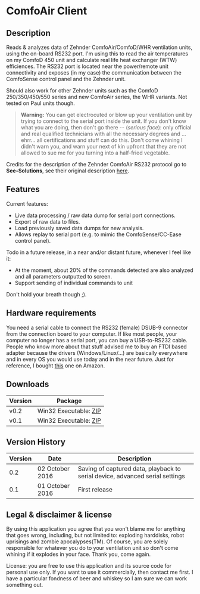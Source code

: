 # ComfoAir Client
## Description
Reads &amp; analyzes data of Zehnder ComfoAir/ComfoD/WHR ventilation units, using the on-board RS232 port. I'm using this to read the air  temperatures on my ComfoD 450 unit and calculate real life heat exchanger (WTW) efficiences. The RS232 port is located near the power/remote unit connectivity and exposes (in my case) the communication between the ComfoSense control panel and the Zehnder unit.

Should also work for other Zehnder units such as the ComfoD 250/350/450/550 series and new ComfoAir series, the WHR variants. Not tested on Paul units though.

>**Warning:** You can get electrocuted or blow up your ventilation unit by trying to connect to the serial port inside the unit. If you don't know what you are doing, then don't go there -- (*serious face*): only official and real qualified technicians with all the necessary degrees and ... ehrr... all certifications and stuff can do this. Don't come whining I didn't warn you, and warn your next of kin upfront that they are not allowed to sue me for you turning into a half-fried vegetable.

Credits for the description of the Zehnder ComfoAir RS232 protocol go to **See-Solutions**, see their original description [here](http://www.see-solutions.de/sonstiges/Protokollbeschreibung_ComfoAir.pdf).

## Features
Current features:
* Live data processing / raw data dump for serial port connections.
* Export of raw data to files.
* Load previously saved data dumps for new analysis.
* Allows replay to serial port (e.g. to mimic the ComfoSense/CC-Ease control panel).

Todo in a future release, in a near and/or distant future, whenever I feel like it:
* At the moment, about 20% of the commands detected are also analyzed and all parameters outputted to screen.
* Support sending of individual commands to unit

Don't hold your breath though ;).

## Hardware requirements
You need a serial cable to connect the RS232 (female) DSUB-9 connector from the connection board to your computer. If like most people, your computer no longer has a serial port, you can buy a USB-to-RS232 cable. People who know more about that stuff advised me to buy an FTDI based adapter because the drivers (Windows/Linux/...) are basically everywhere and in every OS you would use today and in the near future. Just for reference, I bought [this](https://www.amazon.de/dp/B01E0R8L90/) one on Amazon.

## Downloads

Version | Package
------------ | -------------
v0.2 | Win32 Executable: [ZIP](https://github.com/jacobstim/comfoairclient/files/505209/20161002_ComfoAirClient.v0.2.zip)
v0.1 | Win32 Executable: [ZIP](https://github.com/jacobstim/comfoairclient/files/504331/20161001_ComfoAirClient.v0.1.zip)

## Version History

Version | Date | Description
------------ | ------------- | -------------
0.2 | 02 October 2016 | Saving of captured data, playback to serial device, advanced serial settings
0.1 | 01 October 2016 | First release

## Legal & disclaimer & license

By using this application you agree that you won't blame me for anything that goes wrong, including, but not limited to: exploding harddisks, robot uprisings and zombie apocalypses(TM). Of course, you are solely responsible for whatever you do to your ventilation unit so don't come whining if it explodes in your face. Thank you, come again.

License: you are free to use this application and its source code for personal use only. If you want to use it commercially, then contact me first. I have a particular fondness of beer and whiskey so I am sure we can work something out.
